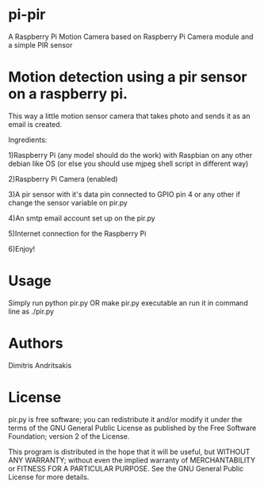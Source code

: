 # pi-pir
A Raspberry Pi Motion Camera based on Raspberry Pi Camera module and a simple PIR sensor

Motion detection using a pir sensor on a raspberry pi. 
====================================================================================

This way a little motion sensor camera that takes photo and sends it as an email is created.

Ingredients:

1)Raspberry Pi (any model should do the work) with Raspbian on any other debian like OS (or else you should use mjpeg shell script in different way)


2)Raspberry Pi Camera (enabled)


3)A pir sensor with it's data pin connected to GPIO pin 4 or any other if change the sensor variable on pir.py


4)An smtp email account set up on the pir.py


5)Internet connection for the Raspberry Pi


6)Enjoy!

Usage
=====
Simply run python pir.py OR make pir.py executable an run it in command line as ./pir.py

Authors
=======

Dimitris Andritsakis


License
=======

pir.py is free software; you can redistribute it and/or modify
it under the terms of the GNU General Public License as published by
the Free Software Foundation; version 2 of the License.

This program is distributed in the hope that it will be useful,
but WITHOUT ANY WARRANTY; without even the implied warranty of
MERCHANTABILITY or FITNESS FOR A PARTICULAR PURPOSE.  See the 
GNU General Public License for more details.
